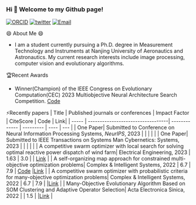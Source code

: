 ### Hi 👋 Welcome to my Github page!
[![ORCID](https://img.shields.io/badge/ORCID-41CD52?logo=ORCID&logoColor=fff&style=flat)](https://orcid.org/0000-0003-0530-1163)
[![twitter](https://img.shields.io/badge/twitter-1888B2?&logo=twitter&logoColor=white)](mailto:hechao92918@163.com)
[![Email](https://img.shields.io/badge/Email-41CD52?&logo=Gmail&logoColor=white)](mailto:hechao92918@163.com)

😄 About Me 😄
- I am a student currently pursuing a Ph.D. degree in Measurement Technology and Instruments at Nanjing University of Aeronautics and Astronautics. My current research interests include image processing, computer vision and evolutionary algorithms.

🏆Recent Awards
- Winner(Champion) of the IEEE Congress on Evolutionary Computation(CEC) 2023 Multiobjective Neural Architecture Search Competition. [Code](https://github.com/hccccc92918/CMOSMA_NCHU)

⚡Recently papers
| Title | Published journals or conferences | Impact Factor | CiteScore | Code | Link|
| ----- | ----------------------------------| ------------- | --------- | ---- | --- |
| One Paper| Submitted to Conference on Neural Information Processing Systems, *NeurIPS*, 2023  |  |  |  | |
| One Paper| Submitted to IEEE Transactions on Systems Man Cybernetics: Systems, 2023  |  |  |  | |
| A competitive swarm optimizer with local search for solving optimal reactive power dispatch of wind farm| Electrical Engineering, 2023 | 1.63 | 3.0 |  | [Link](https://link.springer.com/article/10.1007/s00202-023-01802-w) |
| A self-organizing map approach for constrained multi-objective optimization problems| Complex & Intelligent Systems, 2022 | 6.7 | 7.9 |  [Code](https://github.com/hccccc92918/CMOSMA) |[Link](https://link.springer.com/article/10.1007/s40747-022-00761-2) |
| A competitive swarm optimizer with probabilistic criteria for many-objective optimization problems| Complex & Intelligent Systems, 2022 | 6.7 | 7.9 | |[Link](https://link.springer.com/article/10.1007/s40747-022-00714-9) |
| Many-Objective Evolutionary Algorithm Based on SOM Clustering and Adaptive Operator Selection| Acta Electronica Sinica, 2022 |  | 1.5 |  |[Link](https://www.ejournal.org.cn/CN/10.12263/DZXB.20201438) |
<!-- ########################################## | Facial Expression Recognition Based on Genetic Programming Learning CCA Fusion| 2022 IEEE 5th International Conference on Pattern Recognition and Artificial Intelligence, 2022 |  |  | |[Link](https://ieeexplore.ieee.org/document/9904275) |########################################## -->
<!-- ##########################################| Pattern Analysis of Stimuli-Induced and Self-Induced Emotions Based on EEG| 2022 IEEE 5th International Conference on Pattern Recognition and Artificial Intelligence, 2022 |  |  | |[Link](https://ieeexplore.ieee.org/document/9904010) | ########################################## -->


 
